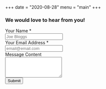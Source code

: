 +++
date = "2020-08-28"
menu = "main"
+++

<!-- TODO: move to hugo format -->

### We would love to hear from you! 

<section id="contact-form">
	<form id="contactform" method="post" action="https://formspree.io/xjvaqlqa">
			<div class="field">
				<label class="label" for="your_name">Your Name *</label>
                <div class="control">
				    <input class='input' type="text" name="your_name" id="your_name" placeholder="Joe Bloggs" required/>
                </div>
			</div>
			<div class="field">
				<label class="label" for="email">Your Email Address *</label>
				<div class="control">
                    <input class='input' type="email" name="email" id="email" placeholder="email@email.com" required/>
                </div>
			</div>
			<div class="field">
				<label class="label" for="message">Message Content</label>
				<div class="control">
                <textarea class="textarea" name="message" id="message" rows="4" placeholder="" required></textarea>
                </div>
			</div>
			<div class="actions">
				<input class=button type="submit" value="Submit" class="btn btn-block btn-warning"/>
			</div>
		<input type="hidden" name="_next" value="?sent#eoi" />
		<input type="hidden" name="_subject" value="Blog Contact Form Submission" />
		<input type="text" name="_gotcha" style="display:none" />
	</form>
    </section>

